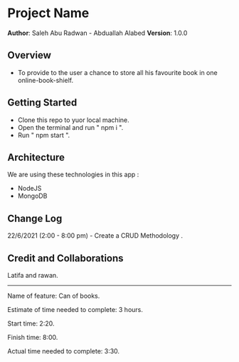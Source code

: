 # Project Name

**Author**: Saleh Abu Radwan - Abduallah Alabed
**Version**: 1.0.0

## Overview

- To provide to the user a chance to store all his favourite book in one online-book-shielf.

## Getting Started

- Clone this repo to yuor local machine.
- Open the terminal and run " npm i ".
- Run " npm start ".

## Architecture

We are using these technologies in this app :

- NodeJS
- MongoDB

## Change Log

22/6/2021 (2:00 - 8:00 pm) - Create a CRUD Methodology .

## Credit and Collaborations

Latifa and rawan.

------------------------------------------
Name of feature: Can of books.

Estimate of time needed to complete: 3 hours.

Start time: 2:20.

Finish time: 8:00.

Actual time needed to complete: 3:30.
